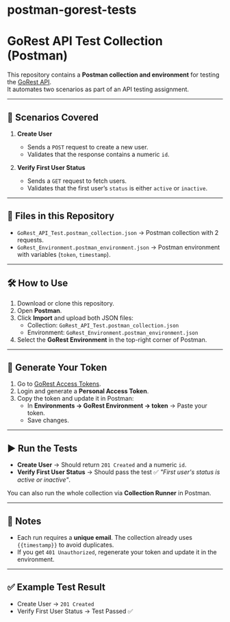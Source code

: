 # postman-gorest-tests
# GoRest API Test Collection (Postman)

This repository contains a **Postman collection and environment** for testing the [GoRest API](https://gorest.co.in/).  
It automates two scenarios as part of an API testing assignment.

---

## 🚀 Scenarios Covered
1. **Create User**  
   - Sends a `POST` request to create a new user.  
   - Validates that the response contains a numeric `id`.  

2. **Verify First User Status**  
   - Sends a `GET` request to fetch users.  
   - Validates that the first user’s `status` is either `active` or `inactive`.  

---

## 📂 Files in this Repository
- `GoRest_API_Test.postman_collection.json` → Postman collection with 2 requests.  
- `GoRest_Environment.postman_environment.json` → Postman environment with variables (`token`, `timestamp`).  

---

## 🛠 How to Use
1. Download or clone this repository.  
2. Open **Postman**.  
3. Click **Import** and upload both JSON files:  
   - Collection: `GoRest_API_Test.postman_collection.json`  
   - Environment: `GoRest_Environment.postman_environment.json`  
4. Select the **GoRest Environment** in the top-right corner of Postman.  

---

## 🔑 Generate Your Token
1. Go to [GoRest Access Tokens](https://gorest.co.in/consumer/login).  
2. Login and generate a **Personal Access Token**.  
3. Copy the token and update it in Postman:  
   - In **Environments → GoRest Environment → token** → Paste your token.  
   - Save changes.  

---

## ▶️ Run the Tests
- **Create User** → Should return `201 Created` and a numeric `id`.  
- **Verify First User Status** → Should pass the test ✅ *"First user's status is active or inactive"*.  

You can also run the whole collection via **Collection Runner** in Postman.  

---

## 📌 Notes
- Each run requires a **unique email**. The collection already uses `{{timestamp}}` to avoid duplicates.  
- If you get `401 Unauthorized`, regenerate your token and update it in the environment.  

---

## ✅ Example Test Result
- Create User → `201 Created`  
- Verify First User Status → Test Passed ✅ 
